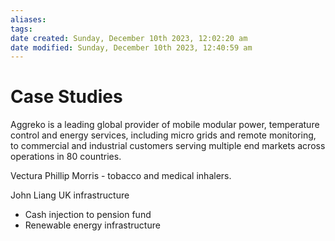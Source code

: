 ```yaml
---
aliases: 
tags: 
date created: Sunday, December 10th 2023, 12:02:20 am
date modified: Sunday, December 10th 2023, 12:40:59 am
---
```


# Case Studies

Aggreko is a leading global provider of mobile modular power, temperature control and energy services, including micro grids and remote monitoring, to commercial and industrial customers serving multiple end markets across operations in 80 countries.

Vectura Phillip Morris - tobacco and medical inhalers.

John Liang UK infrastructure

- Cash injection to pension fund
- Renewable energy infrastructure
